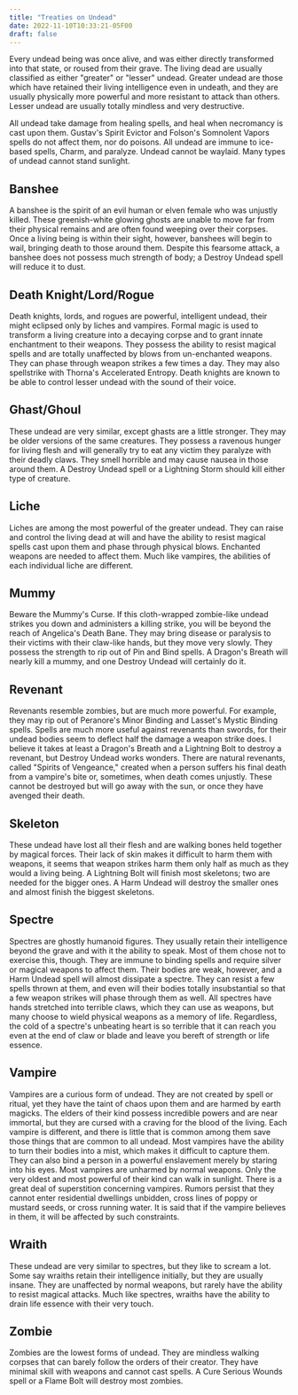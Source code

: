```yaml
---
title: "Treaties on Undead"
date: 2022-11-10T10:33:21-05F00
draft: false
---
```


Every undead being was once alive, and was either directly transformed into that state, or roused from their grave. The living dead are usually classified as either "greater" or "lesser" undead. Greater undead are those which have retained their living intelligence even in undeath, and they are usually physically more powerful and more resistant to attack than others. Lesser undead are usually totally mindless and very destructive.

All undead take damage from healing spells, and heal when necromancy is cast upon them. Gustav's Spirit Evictor and Folson's Somnolent Vapors spells do not affect them, nor do poisons. All undead are immune to ice-based spells, Charm, and paralyze. Undead cannot be waylaid. Many types of undead cannot stand sunlight.

## Banshee

A banshee is the spirit of an evil human or elven female who was unjustly killed. These greenish-white glowing ghosts are unable to move far from their physical remains and are often found weeping over their corpses. Once a living being is within their sight, however, banshees will begin to wail, bringing death to those around them. Despite this fearsome attack, a banshee does not possess much strength of body; a Destroy Undead spell will reduce it to dust.

## Death Knight/Lord/Rogue

Death knights, lords, and rogues are powerful, intelligent undead, their might eclipsed only by liches and vampires. Formal magic is used to transform a living creature into a decaying corpse and to grant innate enchantment to their weapons. They possess the ability to resist magical spells and are totally unaffected by blows from un-enchanted weapons. They can phase through weapon strikes a few times a day. They may also spellstrike with Thorna's Accelerated Entropy. Death knights are known to be able to control lesser undead with the sound of their voice.

## Ghast/Ghoul

These undead are very similar, except ghasts are a little stronger. They may be older versions of the same creatures. They possess a ravenous hunger for living flesh and will generally try to eat any victim they paralyze with their deadly claws. They smell horrible and may cause nausea in those around them. A Destroy Undead spell or a Lightning Storm should kill either type of creature.

## Liche

Liches are among the most powerful of the greater undead. They can raise and control the living dead at will and have the ability to resist magical spells cast upon them and phase through physical blows. Enchanted weapons are needed to affect them. Much like vampires, the abilities of each individual liche are different.

## Mummy

Beware the Mummy's Curse. If this cloth-wrapped zombie-like undead strikes you down and administers a killing strike, you will be beyond the reach of Angelica's Death Bane. They may bring disease or paralysis to their victims with their claw-like hands, but they move very slowly. They possess the strength to rip out of Pin and Bind spells. A Dragon's Breath will nearly kill a mummy, and one Destroy Undead will certainly do it.

## Revenant

Revenants resemble zombies, but are much more powerful. For example, they may rip out of Peranore's Minor Binding and Lasset's Mystic Binding spells. Spells are much more useful against revenants than swords, for their undead bodies seem to deflect half the damage a weapon strike does. I believe it takes at least a Dragon's Breath and a Lightning Bolt to destroy a revenant, but Destroy Undead works wonders. There are natural revenants, called "Spirits of Vengeance," created when a person suffers his final death from a vampire's bite or, sometimes, when death comes unjustly. These cannot be destroyed but will go away with the sun, or once they have avenged their death.

## Skeleton

These undead have lost all their flesh and are walking bones held together by magical forces. Their lack of skin makes it difficult to harm them with weapons, it seems that weapon strikes harm them only half as much as they would a living being. A Lightning Bolt will finish most skeletons; two are needed for the bigger ones. A Harm Undead will destroy the smaller ones and almost finish the biggest skeletons.

## Spectre

Spectres are ghostly humanoid figures. They usually retain their intelligence beyond the grave and with it the ability to speak. Most of them chose not to exercise this, though. They are immune to binding spells and require silver or magical weapons to affect them. Their bodies are weak, however, and a Harm Undead spell will almost dissipate a spectre. They can resist a few spells thrown at them, and even will their bodies totally insubstantial so that a few weapon strikes will phase through them as well. All spectres have hands stretched into terrible claws, which they can use as weapons, but many choose to wield physical weapons as a memory of life. Regardless, the cold of a spectre's unbeating heart is so terrible that it can reach you even at the end of claw or blade and leave you bereft of strength or life essence.

## Vampire

Vampires are a curious form of undead. They are not created by spell or ritual, yet they have the taint of chaos upon them and are harmed by earth magicks. The elders of their kind possess incredible powers and are near immortal, but they are cursed with a craving for the blood of the living. Each vampire is different, and there is little that is common among them save those things that are common to all undead. Most vampires have the ability to turn their bodies into a mist, which makes it difficult to capture them. They can also bind a person in a powerful enslavement merely by staring into his eyes. Most vampires are unharmed by normal weapons. Only the very oldest and most powerful of their kind can walk in sunlight. There is a great deal of superstition concerning vampires. Rumors persist that they cannot enter residential dwellings unbidden, cross lines of poppy or mustard seeds, or cross running water. It is said that if the vampire believes in them, it will be affected by such constraints.

## Wraith

These undead are very similar to spectres, but they like to scream a lot. Some say wraiths retain their intelligence initially, but they are usually insane. They are unaffected by normal weapons, but rarely have the ability to resist magical attacks. Much like spectres, wraiths have the ability to drain life essence with their very touch.

## Zombie

Zombies are the lowest forms of undead. They are mindless walking corpses that can barely follow the orders of their creator. They have minimal skill with weapons and cannot cast spells. A Cure Serious Wounds spell or a Flame Bolt will destroy most zombies.